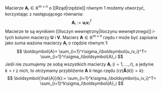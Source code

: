Macierze $\boldsymbol{A}_i\in\mathbb{R}^{m\times n}$ o [[Rząd|rzędzie]] równym 1 możemy utworzyć, korzystając z następującego równania:
$$
\boldsymbol{A}_i:= \boldsymbol{u}_i\boldsymbol{v}_i^T
$$
Macierze te są wynikiem [[Iloczyn wewnętrzny|iloczynu wewnętrznego]] $i$-tych kolumn macierzy  $\boldsymbol{U}$ i $\boldsymbol{V}$. 
Macierz $\boldsymbol{A}\in\mathbb{R}^{m\times n}$ rzędu $r$ może być zapisana jako suma ważona macierzy $\boldsymbol{A}_i$ o rzędzie równym 1:
$$
\boldsymbol{A}=
\sum_{i=1}^r\sigma_i\boldsymbol{u_iv_i}^T=
\sum_{i=1}^r\sigma_i\boldsymbol{A}_i
$$
Jeśli nie zsumujemy ze sobą wszystkich macierzy $\boldsymbol{A}_i$ $(i=1,\dots,r)$, a jedynie $k\lt r$ z nich, to otrzymamy przybliżenie $\boldsymbol{A}$ $k$-tego rzędu $(rz(\boldsymbol{\hat{A}}(k))=k)$:
$$
\boldsymbol{\hat{A}}(k):=
\sum_{i=1}^k\sigma_i\boldsymbol{u_iv_i}^T=
\sum_{i=1}^k\sigma_i\boldsymbol{A}_i
$$
